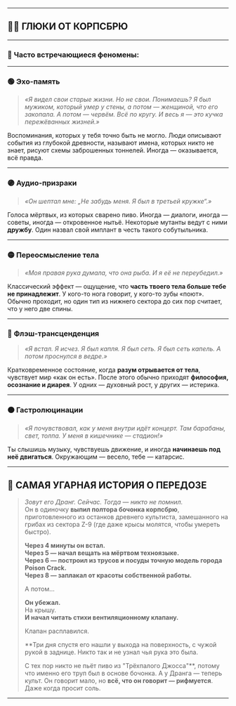 
---

## 🍺💀 **ГЛЮКИ ОТ КОРПСБРЮ**

---

### 🧠 **Часто встречающиеся феномены:**

---

### 🟢 **Эхо-память**

> _«Я видел свои старые жизни. Но не свои. Понимаешь? Я был мужиком, который умер у стены, а потом — женщиной, что его закопала. А потом — червём. Всё по кругу. И весь я — это кучка пережёванных жизней.»_

Воспоминания, которых у тебя точно быть не могло. Люди описывают события из глубокой древности, называют имена, которых никто не знает, рисуют схемы заброшенных тоннелей. Иногда — оказывается, всё правда.

---

### 🟣 **Аудио-призраки**

> _«Он шептал мне: „Не забудь меня. Я был в третьей кружке“.»_

Голоса мёртвых, из которых сварено пиво. Иногда — диалоги, иногда — советы, иногда — откровенное нытьё. Некоторые мутанты ведут с ними **дружбу**. Один назвал свой имплант в честь такого собутыльника.

---

### 🟡 **Переосмысление тела**

> _«Моя правая рука думала, что она рыба. И я её не переубедил.»_

Классический эффект — ощущение, что **часть твоего тела больше тебе не принадлежит**. У кого-то нога говорит, у кого-то зубы «поют». Обычно проходит, но один тип из нижнего сектора до сих пор считает, что у него две спины.

---

### 🔵 **Флэш-трансценденция**

> _«Я встал. Я исчез. Я был капля. Я был сеть. Я был сеть капель. А потом проснулся в ведре.»_

Кратковременное состояние, когда **разум отрывается от тела**, чувствует мир «как он есть». После этого обычно приходят **философия, осознание и диарея**. У одних — духовный рост, у других — истерика.

---

### 🟠 **Гастролюцинации**

> _«Я почувствовал, как у меня внутри идёт концерт. Там барабаны, свет, толпа. У меня в кишечнике — стадион!»_

Ты слышишь музыку, чувствуешь движение, и иногда **начинаешь под неё двигаться**. Окружающим — весело, тебе — катарсис.

---

## 🧨 **САМАЯ УГАРНАЯ ИСТОРИЯ О ПЕРЕДОЗЕ**

> _Зовут его Дранг. Сейчас. Тогда — никто не помнил._  
> Он в одиночку **выпил полтора бочонка корпсбрю**, приготовленного из останков древнего культиста, замешанного на грибах из сектора Z-9 (где даже крысы молятся, чтобы умереть быстро).
> 
> **Через 4 минуты он встал.**  
> **Через 5 — начал вещать на мёртвом техноязыке.**  
> **Через 6 — построил из трусов и посуды точную модель города Poison Crack.**  
> **Через 8 — заплакал от красоты собственной работы.**
> 
> А потом...
> 
> **Он убежал.**  
> На крышу.  
> **И начал читать стихи вентиляционному клапану.**
> 
> Клапан расплавился.
> 
> **Три дня спустя его нашли у выхода на поверхность, с чужой рукой в заднице. Никто так и не узнал чья рука это была.
> 
> С тех пор никто не пьёт пиво из "Трёхпалого Джосса"**, потому что именно его труп был в основе бочонка. А у Дранга — теперь культ. Он говорит мало, но **всё, что он говорит — рифмуется**. Даже когда просит соль.

---
